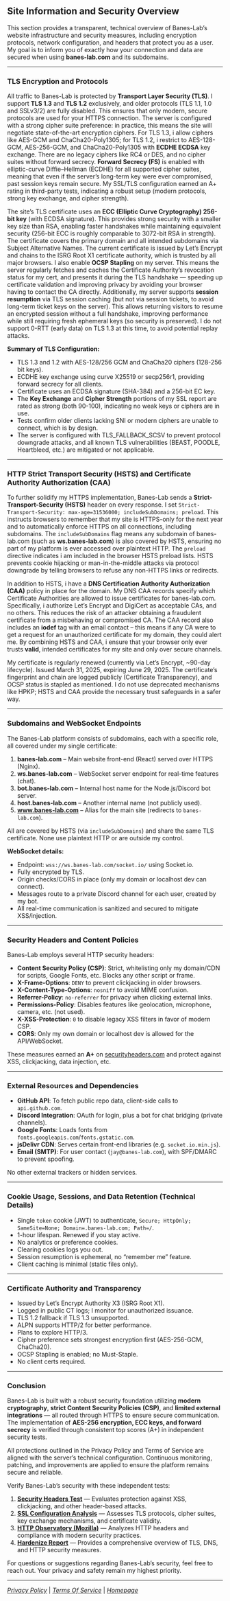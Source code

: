 ## Site Information and Security Overview

This section provides a transparent, technical overview of Banes-Lab’s website infrastructure and security measures, including encryption protocols, network configuration, and headers that protect you as a user. My goal is to inform you of exactly how your connection and data are secured when using **banes-lab.com** and its subdomains.

---

### TLS Encryption and Protocols

All traffic to Banes-Lab is protected by **Transport Layer Security (TLS)**. I support **TLS 1.3** and **TLS 1.2** exclusively, and older protocols (TLS 1.1, 1.0 and SSLv3/2) are fully disabled. This ensures that only modern, secure protocols are used for your HTTPS connection. The server is configured with a strong cipher suite preference: in practice, this means the site will negotiate state-of-the-art encryption ciphers. For TLS 1.3, i allow ciphers like AES-GCM and ChaCha20-Poly1305; for TLS 1.2, i restrict to AES-128-GCM, AES-256-GCM, and ChaCha20-Poly1305 with **ECDHE ECDSA** key exchange. There are no legacy ciphers like RC4 or DES, and no cipher suites without forward secrecy. **Forward Secrecy (FS)** is enabled with elliptic-curve Diffie–Hellman (ECDHE) for all supported cipher suites, meaning that even if the server’s long-term key were ever compromised, past session keys remain secure. My SSL/TLS configuration earned an A+ rating in third-party tests, indicating a robust setup (modern protocols, strong key exchange, and cipher strength).

The site’s TLS certificate uses an **ECC (Elliptic Curve Cryptography) 256-bit key** (with ECDSA signature). This provides strong security with a smaller key size than RSA, enabling faster handshakes while maintaining equivalent security (256-bit ECC is roughly comparable to 3072-bit RSA in strength). The certificate covers the primary domain and all intended subdomains via Subject Alternative Names. The current certificate is issued by Let’s Encrypt and chains to the ISRG Root X1 certificate authority, which is trusted by all major browsers. I also enable **OCSP Stapling** on my server. This means the server regularly fetches and caches the Certificate Authority’s revocation status for my cert, and presents it during the TLS handshake — speeding up certificate validation and improving privacy by avoiding your browser having to contact the CA directly. Additionally, my server supports **session resumption** via TLS session caching (but not via session tickets, to avoid long-term ticket keys on the server). This allows returning visitors to resume an encrypted session without a full handshake, improving performance while still requiring fresh ephemeral keys (so security is preserved). I do not support 0-RTT (early data) on TLS 1.3 at this time, to avoid potential replay attacks.

**Summary of TLS Configuration:**

- TLS 1.3 and 1.2 with AES-128/256 GCM and ChaCha20 ciphers (128-256 bit keys).
- ECDHE key exchange using curve X25519 or secp256r1, providing forward secrecy for all clients.
- Certificate uses an ECDSA signature (SHA-384) and a 256-bit EC key.
- The **Key Exchange** and **Cipher Strength** portions of my SSL report are rated as strong (both 90-100), indicating no weak keys or ciphers are in use.
- Tests confirm older clients lacking SNI or modern ciphers are unable to connect, which is by design.
- The server is configured with TLS_FALLBACK_SCSV to prevent protocol downgrade attacks, and all known TLS vulnerabilities (BEAST, POODLE, Heartbleed, etc.) are mitigated or not applicable.

---

### HTTP Strict Transport Security (HSTS) and Certificate Authority Authorization (CAA)

To further solidify my HTTPS implementation, Banes-Lab sends a **Strict-Transport-Security (HSTS)** header on every response. I set `Strict-Transport-Security: max-age=31536000; includeSubDomains; preload`. This instructs browsers to remember that my site is HTTPS-only for the next year and to automatically enforce HTTPS on all connections, including subdomains. The `includeSubDomains` flag means any subdomain of banes-lab.com (such as **ws.banes-lab.com**) is also covered by HSTS, ensuring no part of my platform is ever accessed over plaintext HTTP. The `preload` directive indicates i am included in the browser HSTS preload lists. HSTS prevents cookie hijacking or man-in-the-middle attacks via protocol downgrade by telling browsers to refuse any non-HTTPS links or redirects.

In addition to HSTS, i have a **DNS Certification Authority Authorization (CAA)** policy in place for the domain. My DNS CAA records specify which Certificate Authorities are allowed to issue certificates for banes-lab.com. Specifically, i authorize Let’s Encrypt and DigiCert as acceptable CAs, and no others. This reduces the risk of an attacker obtaining a fraudulent certificate from a misbehaving or compromised CA. The CAA record also includes an **iodef** tag with an email contact – this means if any CA were to get a request for an unauthorized certificate for my domain, they could alert me. By combining HSTS and CAA, i ensure that your browser only ever trusts **valid**, intended certificates for my site and only over secure channels.

My certificate is regularly renewed (currently via Let’s Encrypt, ~90-day lifecycle). Issued March 31, 2025, expiring June 29, 2025. The certificate’s fingerprint and chain are logged publicly (Certificate Transparency), and OCSP status is stapled as mentioned. I do not use deprecated mechanisms like HPKP; HSTS and CAA provide the necessary trust safeguards in a safer way.

---

### Subdomains and WebSocket Endpoints

The Banes-Lab platform consists of subdomains, each with a specific role, all covered under my single certificate:

1. **banes-lab.com** – Main website front-end (React) served over HTTPS (Nginx).
2. **ws.banes-lab.com** – WebSocket server endpoint for real-time features (chat).
3. **bot.banes-lab.com** – Internal host name for the Node.js/Discord bot server.
4. **host.banes-lab.com** – Another internal name (not publicly used).
5. **www.banes-lab.com** – Alias for the main site (redirects to `banes-lab.com`).

All are covered by HSTS (via `includeSubDomains`) and share the same TLS certificate. None use plaintext HTTP or are outside my control.

**WebSocket details:**

- Endpoint: `wss://ws.banes-lab.com/socket.io/` using Socket.io.
- Fully encrypted by TLS.
- Origin checks/CORS in place (only my domain or localhost dev can connect).
- Messages route to a private Discord channel for each user, created by my bot.
- All real-time communication is sanitized and secured to mitigate XSS/injection.

---

### Security Headers and Content Policies

Banes-Lab employs several HTTP security headers:

- **Content Security Policy (CSP)**: Strict, whitelisting only my domain/CDN for scripts, Google Fonts, etc. Blocks any other script or frame.
- **X-Frame-Options**: `DENY` to prevent clickjacking in older browsers.
- **X-Content-Type-Options**: `nosniff` to avoid MIME confusion.
- **Referrer-Policy**: `no-referrer` for privacy when clicking external links.
- **Permissions-Policy**: Disables features like geolocation, microphone, camera, etc. (not used).
- **X-XSS-Protection**: `0` to disable legacy XSS filters in favor of modern CSP.
- **CORS**: Only my own domain or localhost dev is allowed for the API/WebSocket.

These measures earned an **A+** on [securityheaders.com](https://securityheaders.com/?q=banes-lab.com&followRedirects=on) and protect against XSS, clickjacking, data injection, etc.

---

### External Resources and Dependencies

- **GitHub API**: To fetch public repo data, client-side calls to `api.github.com`.
- **Discord Integration**: OAuth for login, plus a bot for chat bridging (private channels).
- **Google Fonts**: Loads fonts from `fonts.googleapis.com`/`fonts.gstatic.com`.
- **jsDelivr CDN**: Serves certain front-end libraries (e.g. `socket.io.min.js`).
- **Email (SMTP)**: For user contact (`jay@banes-lab.com`), with SPF/DMARC to prevent spoofing.

No other external trackers or hidden services.

---

### Cookie Usage, Sessions, and Data Retention (Technical Details)

- Single `token` cookie (JWT) to authenticate, `Secure; HttpOnly; SameSite=None; Domain=.banes-lab.com; Path=/`.
- 1-hour lifespan. Renewed if you stay active.
- No analytics or preference cookies.
- Clearing cookies logs you out.
- Session resumption is ephemeral, no “remember me” feature.
- Client caching is minimal (static files only).

---

### Certificate Authority and Transparency

- Issued by Let’s Encrypt Authority X3 (ISRG Root X1).
- Logged in public CT logs; I monitor for unauthorized issuance.
- TLS 1.2 fallback if TLS 1.3 unsupported.
- ALPN supports HTTP/2 for better performance.
- Plans to explore HTTP/3.
- Cipher preference sets strongest encryption first (AES-256-GCM, ChaCha20).
- OCSP Stapling is enabled; no Must-Staple.
- No client certs required.

---

### Conclusion

Banes-Lab is built with a robust security foundation utilizing **modern cryptography**, **strict Content Security Policies (CSP)**, and **limited external integrations** — all routed through HTTPS to ensure secure communication. The implementation of **AES-256 encryption, ECC keys, and forward secrecy** is verified through consistent top scores (A+) in independent security tests.

All protections outlined in the Privacy Policy and Terms of Service are aligned with the server’s technical configuration. Continuous monitoring, patching, and improvements are applied to ensure the platform remains secure and reliable.

Verify Banes-Lab’s security with these independent tests:

1. **[Security Headers Test](https://securityheaders.com/?q=banes-lab.com&followRedirects=on)** — Evaluates protection against XSS, clickjacking, and other header-based attacks.
2. **[SSL Configuration Analysis](https://www.ssllabs.com/ssltest/analyze.html?d=banes-lab.com)** — Assesses TLS protocols, cipher suites, key exchange mechanisms, and certificate validity.
3. **[HTTP Observatory (Mozilla)](https://developer.mozilla.org/en-US/observatory/analyze?host=banes-lab.com)** — Analyzes HTTP headers and compliance with modern security practices.
4. **[Hardenize Report](https://www.hardenize.com/report/banes-lab.com/1743963242)** — Provides a comprehensive overview of TLS, DNS, and HTTP security measures.

For questions or suggestions regarding Banes-Lab’s security, feel free to reach out. Your privacy and safety remain my highest priority.

---

_[Privacy Policy](https://banes-lab.com/privacy)_ | _[Terms Of Service](https://banes-lab.com/service)_ | _[Homepage](https://banes-lab.com/)_
